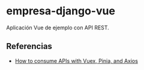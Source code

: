 # empresa-django-vue

Aplicación Vue de ejemplo con API REST.

## Referencias

- [How to consume APIs with Vuex, Pinia, and Axios](https://blog.logrocket.com/consume-apis-vuex-pinia-axios)
